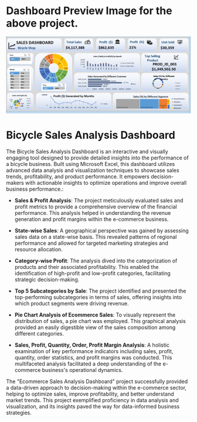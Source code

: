 # Dashboard Preview Image for the above project.

<img width="1433" alt="DashBoard Image" src="https://github.com/mohdmoosa03/Data-Analysis-Dashboard-in-Excel/blob/master/Bicycle%20Sales%20Analysis%20Dashboard/image.png">

# **Bicycle Sales Analysis Dashboard**

The Bicycle Sales Analysis Dashboard is an interactive and visually engaging tool designed to provide detailed insights into the performance of a bicycle business. Built using Microsoft Excel, this dashboard utilizes advanced data analysis and visualization techniques to showcase sales trends, profitability, and product performance. It empowers decision-makers with actionable insights to optimize operations and improve overall business performance.:

- **Sales & Profit Analysis**: The project meticulously evaluated sales and profit metrics to provide a comprehensive overview of the financial performance. This analysis helped in understanding the revenue generation and profit margins within the e-commerce business.

- **State-wise Sales**: A geographical perspective was gained by assessing sales data on a state-wise basis. This revealed patterns of regional performance and allowed for targeted marketing strategies and resource allocation.

- **Category-wise Profit**: The analysis dived into the categorization of products and their associated profitability. This enabled the identification of high-profit and low-profit categories, facilitating strategic decision-making.

- **Top 5 Subcategories by Sale**: The project identified and presented the top-performing subcategories in terms of sales, offering insights into which product segments were driving revenue.

- **Pie Chart Analysis of Ecommerce Sales**: To visually represent the distribution of sales, a pie chart was employed. This graphical analysis provided an easily digestible view of the sales composition among different categories.

- **Sales, Profit, Quantity, Order, Profit Margin Analysis**: A holistic examination of key performance indicators including sales, profit, quantity, order statistics, and profit margins was conducted. This multifaceted analysis facilitated a deep understanding of the e-commerce business's operational dynamics.

The "Ecommerce Sales Analysis Dashboard" project successfully provided a data-driven approach to decision-making within the e-commerce sector, helping to optimize sales, improve profitability, and better understand market trends. This project exemplified proficiency in data analysis and visualization, and its insights paved the way for data-informed business strategies.
